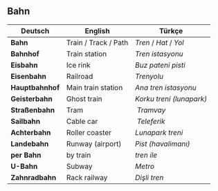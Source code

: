 ## Bahn

Deutsch | English | Türkçe
--- | --- | ---
**Bahn** | Train / Track / Path | _Tren_ / _Hat_ / _Yol_
**Bahnhof** | Train station | _Tren istasyonu_
**Eisbahn** | Ice rink | _Buz pateni pisti_
**Eisenbahn** | Railroad | _Trenyolu_
**Hauptbahnhof** | Main train station | _Ana tren istasyonu_
**Geisterbahn** | Ghost train | _Korku treni (lunapark)_
**Straßenbahn** | Tram | _Tramvay_
**Sailbahn** | Cable car | _Teleferik_
**Achterbahn** | Roller coaster | _Lunapark treni_
**Landebahn** | Runway (airport) | _Pist (havalimanı)_
**per Bahn** | by train | _tren ile_
**U-Bahn** | Subway | _Metro_
**Zahnradbahn** | Rack railway | _Dişli tren_
